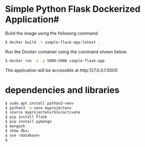# Simple Python Flask Dockerized Application#

Build the image using the following command

```bash
$ docker build -t simple-flask-app:latest .
```

Run the Docker container using the command shown below.

```bash
$ docker run -d -p 5000:5000 simple-flask-app
```

The application will be accessible at http:127.0.0.1:5000
<h1>dependencies and libraries</h1>

```bash
$ sudo apt install python3-venv
$ python3 -m venv myprojectenv
$ source myprojectenv/bin/activate
$ pip install Flask
$ pip install pymongo
$ mongosh
$ show dbs;
$ use <database>
$ 
```
